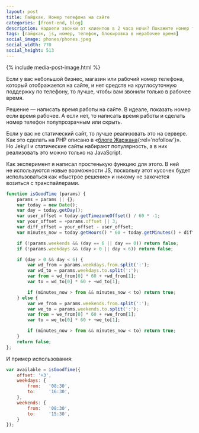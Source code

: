```yaml
---
layout: post
title: Лайфхак. Номер телефона на сайте
categories: [front-end, blog]
description: Надоели звонки от клиентов в 2 часа ночи? Покажите номер телефона на сайте только в рабочее время. Подробности в статье.
tags: [лайфхак, js, номер, телефон, блокировка в нерабочее время]
social_image: phones/phones.jpeg
social_width: 770
social_height: 513
---
```


{% include media-post-image.html %}

Если у вас небольшой бизнес, магазин или рабочий номер телефона, который отображается на сайте, и нет средств на круглосуточную поддержку по телефону, то лучше, чтобы вам звонили только в рабочее время.

Решение — написать время работы на сайте. В идеале, показать номер если время рабочее. А если нет, то написать время работы и сделать номер телефон полупрозрачным или скрыть.

<!-- more -->

Если у вас не статический сайт, то лучше реализовать это на сервере. Как это сделать на PHP описано в «[блоге Жаржана][1]{:rel=’nofollow’}». Но Jekyll и статические сайты набирают популярность, а в них реализовать это можно только на JavaScript.

Как эксперимент я написал простенькую функцию для этого. В ней не используются новые возможности JS, поскольку этот кусочек будет использоваться как «быстрое решение» и никому не захочется возиться с транспайлерами.

```js
function isGoodTime (params) {
    params = params || {};
    var today = new Date();
    var day = today.getDay();
    var user_offset = today.getTimezoneOffset() / 60 * -1;
    var your_offset = +params.offset || 3;
    var diff_offset = your_offset - user_offset;
    var minutes_now = today.getHours() * 60 + today.getMinutes() + diff_offset * 60;

    if (!params.weekends && (day == 6 || day == 0)) return false;
    if (!params.weekdays && (day > 0 || day < 6)) return false;

    if (day > 0 && day < 6) {
        var wd_from = params.weekdays.from.split(':');
        var wd_to = params.weekdays.to.split(':');
        var from = wd_from[0] * 60 + +wd_from[1];
        var to = wd_to[0] * 60 + +wd_to[1];

        if (minutes_now > from && minutes_now < to) return true;
    } else {
        var we_from = params.weekends.from.split(':');
        var we_to = params.weekends.to.split(':');
        var from = we_from[0] * 60 + +we_from[1];
        var to = we_to[0] * 60 + +we_to[1];

        if (minutes_now > from && minutes_now < to) return true;
    }
    return false;
};
```

И пример использования:

```js
var available = isGoodTime({
    offset: '+3',
    weekdays: {
        from:   '08:30',
        to:     '16:30',
    },
    weekends: {
        from:   '08:30',
        to:     '15:30',
    }
});
```

[1]: http://jarjan.xyz/callcenter-lifehack
